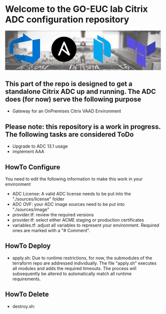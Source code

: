 # Welcome to the GO-EUC lab Citrix ADC configuration repository

![feature-image](/.assets/images/feature_image.png)

## This part of the repo is designed to get a standalone Citrix ADC up and running. The ADC does (for now) serve the following purpose

- Gateway for an OnPremises Citrix VAAD Environment

## Please note: this repository is a work in progress. The following tasks are considered ToDo

- Upgrade to ADC 13.1 usage
- implement AAA

## HowTo Configure

You need to edit the following information to make this work in your environment

- ADC License: A valid ADC license needs to be put into the "./sources/license" folder
- ADC OVF: your ADC image sources need to be put into "./sources/image"
- provider.tf: review the required versions
- provider.tf: select either ACME staging or production certificates
- variables.tf: adjust all variables to represent your environment. Required ones are marked with a "# Comment".

## HowTo Deploy

- apply.sh: Due to runtime restrictions, for now, the submodules of the terraform repo are addressed individually. The file "apply.sh" executes all modules and adds the required timeouts. The process will subsequently be altered to automatically match all runtime requirements.

## HowTo Delete

- destroy.sh:
